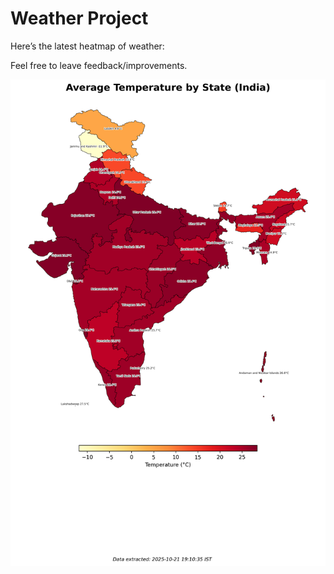 # Weather Project

Here’s the latest heatmap of weather:

Feel free to leave feedback/improvements.

![India Heatmap](docs/assets/india_heatmap.png?v=F78D55)
